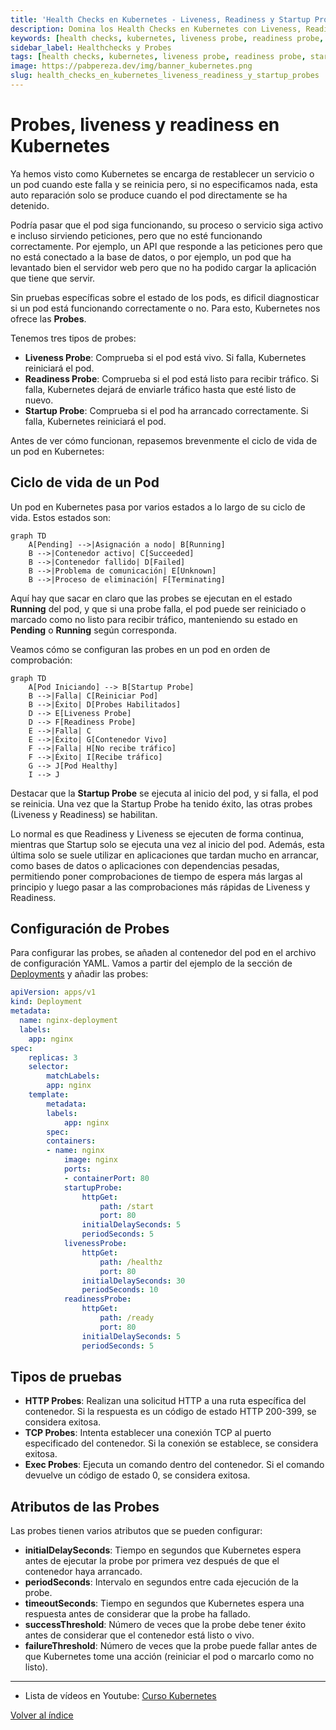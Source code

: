 ```yaml
---
title: 'Health Checks en Kubernetes - Liveness, Readiness y Startup Probes'
description: Domina los Health Checks en Kubernetes con Liveness, Readiness y Startup Probes. Asegura la disponibilidad y rendimiento de tus aplicaciones.
keywords: [health checks, kubernetes, liveness probe, readiness probe, startup probe, monitoring] 
sidebar_label: Healthchecks y Probes
tags: [health checks, kubernetes, liveness probe, readiness probe, startup probe, monitoring]
image: https://pabpereza.dev/img/banner_kubernetes.png
slug: health_checks_en_kubernetes_liveness_readiness_y_startup_probes
---
```


# Probes, liveness y readiness en Kubernetes
Ya hemos visto como Kubernetes se encarga de restablecer un servicio o un pod cuando este falla y se reinicia pero, si no especificamos nada, esta auto reparación solo se produce cuando el pod directamente se ha detenido.

Podría pasar que el pod siga funcionando, su proceso o servicio siga activo e incluso sirviendo peticiones, pero que no esté funcionando correctamente. Por ejemplo, un API que responde a las peticiones pero que no está conectado a la base de datos, o por ejemplo, un pod que ha levantado bien el servidor web pero que no ha podido cargar la aplicación que tiene que servir.

Sin pruebas específicas sobre el estado de los pods, es dificil diagnosticar si un pod está funcionando correctamente o no. Para esto, Kubernetes nos ofrece las **Probes**. 

Tenemos tres tipos de probes:
- **Liveness Probe**: Comprueba si el pod está vivo. Si falla, Kubernetes reiniciará el pod.
- **Readiness Probe**: Comprueba si el pod está listo para recibir tráfico. Si falla, Kubernetes dejará de enviarle tráfico hasta que esté listo de nuevo.
- **Startup Probe**: Comprueba si el pod ha arrancado correctamente. Si falla, Kubernetes reiniciará el pod.


Antes de ver cómo funcionan, repasemos brevenmente el ciclo de vida de un pod en Kubernetes:

## Ciclo de vida de un Pod
Un pod en Kubernetes pasa por varios estados a lo largo de su ciclo de vida. Estos estados son:
```mermaid
graph TD
    A[Pending] -->|Asignación a nodo| B[Running]
    B -->|Contenedor activo| C[Succeeded]
    B -->|Contenedor fallido| D[Failed]
    B -->|Problema de comunicación| E[Unknown]
    B -->|Proceso de eliminación| F[Terminating]
```

Aquí hay que sacar en claro que las probes se ejecutan en el estado **Running** del pod, y que si una probe falla, el pod puede ser reiniciado o marcado como no listo para recibir tráfico, manteniendo su estado en **Pending** o **Running** según corresponda.

Veamos cómo se configuran las probes en un pod en orden de comprobación:
```mermaid
graph TD
    A[Pod Iniciando] --> B[Startup Probe]
    B -->|Falla| C[Reiniciar Pod]
    B -->|Éxito| D[Probes Habilitados]
    D --> E[Liveness Probe]
    D --> F[Readiness Probe]
    E -->|Falla| C
    E -->|Éxito| G[Contenedor Vivo]
    F -->|Falla| H[No recibe tráfico]
    F -->|Éxito| I[Recibe tráfico]
    G --> J[Pod Healthy]
    I --> J
```

Destacar que la **Startup Probe** se ejecuta al inicio del pod, y si falla, el pod se reinicia. Una vez que la Startup Probe ha tenido éxito, las otras probes (Liveness y Readiness) se habilitan.

Lo normal es que Readiness y Liveness se ejecuten de forma continua, mientras que Startup solo se ejecuta una vez al inicio del pod. Además, esta última solo se suele utilizar en aplicaciones que tardan mucho en arrancar, como bases de datos o aplicaciones con dependencias pesadas, permitiendo poner comprobaciones de tiempo de espera más largas al principio y luego pasar a las comprobaciones más rápidas de Liveness y Readiness.

## Configuración de Probes
Para configurar las probes, se añaden al contenedor del pod en el archivo de configuración YAML. Vamos a partir del ejemplo de la sección de [Deployments](./108.Deployments.md) y añadir las probes:

```yaml
apiVersion: apps/v1
kind: Deployment
metadata:
  name: nginx-deployment
  labels:
    app: nginx
spec:
    replicas: 3
    selector:
        matchLabels:
        app: nginx
    template:
        metadata:
        labels:
            app: nginx
        spec:
        containers:
        - name: nginx
            image: nginx
            ports:
            - containerPort: 80
            startupProbe:
                httpGet:
                    path: /start
                    port: 80
                initialDelaySeconds: 5
                periodSeconds: 5
            livenessProbe:
                httpGet:
                    path: /healthz
                    port: 80
                initialDelaySeconds: 30
                periodSeconds: 10
            readinessProbe:
                httpGet:
                    path: /ready
                    port: 80
                initialDelaySeconds: 5
                periodSeconds: 5
```
## Tipos de pruebas

- **HTTP Probes**: Realizan una solicitud HTTP a una ruta específica del contenedor. Si la respuesta es un código de estado HTTP 200-399, se considera exitosa.
- **TCP Probes**: Intenta establecer una conexión TCP al puerto especificado del contenedor. Si la conexión se establece, se considera exitosa.
- **Exec Probes**: Ejecuta un comando dentro del contenedor. Si el comando devuelve un código de estado 0, se considera exitosa.

## Atributos de las Probes
Las probes tienen varios atributos que se pueden configurar:
- **initialDelaySeconds**: Tiempo en segundos que Kubernetes espera antes de ejecutar la probe por primera vez después de que el contenedor haya arrancado.
- **periodSeconds**: Intervalo en segundos entre cada ejecución de la probe.
- **timeoutSeconds**: Tiempo en segundos que Kubernetes espera una respuesta antes de considerar que la probe ha fallado.
- **successThreshold**: Número de veces que la probe debe tener éxito antes de considerar que el contenedor está listo o vivo.
- **failureThreshold**: Número de veces que la probe puede fallar antes de que Kubernetes tome una acción (reiniciar el pod o marcarlo como no listo).



---
* Lista de vídeos en Youtube: [Curso Kubernetes](https://www.youtube.com/playlist?list=PLQhxXeq1oc2k9MFcKxqXy5GV4yy7wqSma)

[Volver al índice](README.md#índice)

